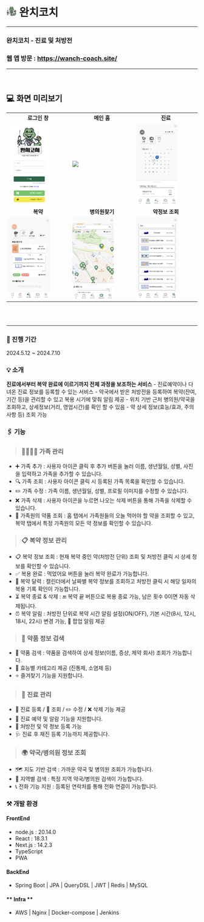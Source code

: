 # <img src="/screenshots/로고.png" width="27px" height="27px"> 완치코치

---

### 완치코치 - 진료 및 처방전

### 웹 앱 방문 : https://wanch-coach.site/

---

<br>

## 💻 화면 미리보기

<table>
<tr>
<td align="center"><b>로그인 창</b></td>
<td align="center"><b>메인 홈</b></td>
<td align="center"><b>진료</b></td>
</tr>
<tr>
<td><img src="/screenshots/로그인.png" width="70%"></td>
<td><img src="/screenshots/홈.png" width="70%"></td>
<td><img src="/screenshots/진료-달력조회.png" width="70%"></td>
</tr>
<tr>
<td align="center"><b>복약</b></td>
<td align="center"><b>병의원찾기</b></td>
<td align="center"><b>약정보 조회</b></td>
</tr>
<tr>
<td><img src="/screenshots/복약-복약이력목록조회.png" width="70%"></td>
<td><img src="/screenshots/병의원찾기-내위치기반조회.png" width="70%"></td>
<td><img src="/screenshots/약정보조회-이름으로검색.png" width="70%"></td>
</tr>
</table>

<br>
<br>

---

### 📅 진행 기간

2024.5.12 ~ 2024.7.10

### 💡 소개

**진료에서부터 복약 완료에 이르기까지 전체 과정을 보조하는 서비스** - 진료예약이나 다녀온 진료 정보를 등록할 수 있는 서비스 - 약국에서 받은 처방전을 등록하여 복약(잔여, 기간 등)을 관리할 수 있고 복용 시기에 맞춰 알림 제공 - 위치 기반 근처 병의원/약국을 조회하고, 상세정보(거리, 영업시간)를 확인 할 수 있음 - 약 상세 정보(효능/효과, 주의사항 등) 조회 가능

### 🖇️ 기능

> ### 👨‍👩‍👧‍👦 가족 관리

- ➕ 가족 추가 : 사용자 아이콘 클릭 후 추가 버튼을 눌러 이름, 생년월일, 성별, 사진을 입력하고 가족을 추가할 수 있습니다.
- 🔍 가족 조회 : 사용자 아이콘 클릭 시 등록된 가족 목록을 확인할 수 있습니다.
- ✏️ 가족 수정 : 가족 이름, 생년월일, 성별, 프로필 이미지를 수정할 수 있습니다.
- ❌ 가족 삭제 : 사용자 아이콘을 누르면 나오는 삭제 버튼을 통해 가족을 삭제할 수 있습니다.
- 💊 가족원의 약품 조회 : 홈 탭에서 가족원들의 오늘 먹어야 할 약을 조회할 수 있고, 복약 탭에서 특정 가족원의 모든 약 정보를 확인할 수 있습니다.

> ### 📋 복약 정보 관리

- 📋 복약 정보 조회 : 현재 복약 중인 약(처방전 단위) 조회 및 처방전 클릭 시 상세 정보를 확인할 수 있습니다.
- ✅ 복용 완료 : 먹었어요 버튼을 눌러 복약 완료가 가능합니다.
- 📅 복약 달력 : 캘린더에서 날짜별 복약 정보를 조회하고 처방전 클릭 시 해당 일자의 복용 기록 확인이 가능합니다.
- ⏳ 복약 종료 & 삭제 : 🔚 복약 끝 버튼으로 복용 종료 가능, 남은 횟수 0이면 자동 삭제됩니다.
- ⏰ 복약 알림 : 처방전 단위로 복약 시간 알림 설정(ON/OFF), 기본 시간(8시, 12시, 18시, 22시) 변경 가능, 📢 팝업 알림 제공

> ### 🔎 약품 정보 검색

- 🔎 약품 검색 : 약품을 검색하여 상세 정보(이름, 증상, 제약 회사) 조회가 가능합니다.
- 💊 효능별 카테고리 제공 (진통제, 소염제 등)
- ⭐ 즐겨찾기 기능을 지원합니다.

> ### 🏥 진료 관리

- 📝 진료 등록 / 📂 조회 / ✏️ 수정 / ❌ 삭제 기능 제공
- 🏥 진료 예약 및 알람 기능을 지원합니다.
- 📜 처방전 및 약 정보 등록 가능
- 🩺 진료 후 재진 등록 기능까지 제공합니다.

> ### 🌍 약국/병의원 정보 조회

- 🗺️ 지도 기반 검색 : 가까운 약국 및 병의원 조회가 가능합니다.
- 📍 지역별 검색 : 특정 지역 약국/병의원 검색이 가능합니다.
- 📞 전화 기능 지원 : 등록된 연락처를 통해 전화 연결이 가능합니다.

### ⚒️ 개발 환경

#### **FrontEnd**

- node.js : 20.14.0
- React : 18.3.1
- Next.js : 14.2.3
- TypeScript
- PWA

#### **BackEnd**

- Spring Boot | JPA | QueryDSL | JWT | Redis | MySQL

#### ** Infra **

- AWS | Nginx | Docker-compose | Jenkins

<br>
